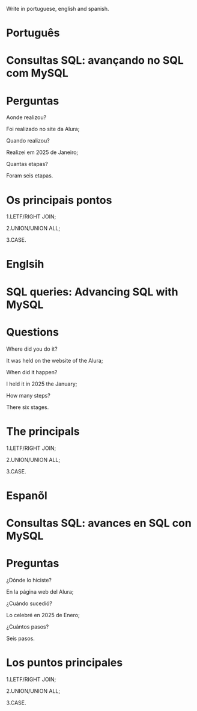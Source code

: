 Write in portuguese, english and spanish.

# Português 

# Consultas SQL: avançando no SQL com MySQL

# Perguntas

Aonde realizou?

Foi realizado no site da Alura;

Quando realizou?

Realizei em 2025 de Janeiro;

Quantas etapas?

Foram seis etapas.

# Os principais pontos


1.LETF/RIGHT JOIN;

2.UNION/UNION ALL;

3.CASE.


# Englsih

# SQL queries: Advancing SQL with MySQL

# Questions

Where did you do it?

It was held on the website of the Alura;

When did it happen?

I held it in 2025 the January;

How many steps?

There six stages.

# The principals


1.LETF/RIGHT JOIN;

2.UNION/UNION ALL;

3.CASE.


# Espanõl

# Consultas SQL: avances en SQL con MySQL

# Preguntas

¿Dónde lo hiciste?

En la página web del Alura;

¿Cuándo sucedió?

Lo celebré en 2025 de Enero;

¿Cuántos pasos?

Seis  pasos.

# Los puntos principales

1.LETF/RIGHT JOIN;

2.UNION/UNION ALL;

3.CASE.
